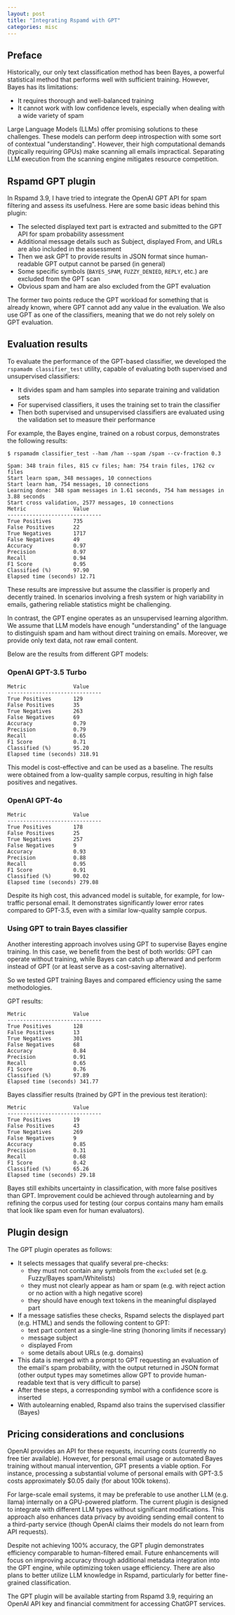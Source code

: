 ```yaml
---
layout: post
title: "Integrating Rspamd with GPT"
categories: misc
---
```


## Preface

Historically, our only text classification method has been Bayes, a powerful statistical method that performs well with sufficient training. However, Bayes has its limitations:

* It requires thorough and well-balanced training
* It cannot work with low confidence levels, especially when dealing with a wide variety of spam

Large Language Models (LLMs) offer promising solutions to these challenges. These models can perform deep introspection with some sort of contextual "understanding". However, their high computational demands (typically requiring GPUs) make scanning all emails impractical. Separating LLM execution from the scanning engine mitigates resource competition.

## Rspamd GPT plugin

In Rspamd 3.9, I have tried to integrate the OpenAI GPT API for spam filtering and assess its usefulness. Here are some basic ideas behind this plugin:

* The selected displayed text part is extracted and submitted to the GPT API for spam probability assessment
* Additional message details such as Subject, displayed From, and URLs are also included in the assessment
* Then we ask GPT to provide results in JSON format since human-readable GPT output cannot be parsed (in general)
* Some specific symbols (`BAYES_SPAM`, `FUZZY_DENIED`, `REPLY`, etc.) are excluded from the GPT scan
* Obvious spam and ham are also excluded from the GPT evaluation

The former two points reduce the GPT workload for something that is already known, where GPT cannot add any value in the evaluation. We also use GPT as one of the classifiers, meaning that we do not rely solely on GPT evaluation.

## Evaluation results

To evaluate the performance of the GPT-based classifier, we developed the `rspamadm classifier_test` utility, capable of evaluating both supervised and unsupervised classifiers:

* It divides spam and ham samples into separate training and validation sets
* For supervised classifiers, it uses the training set to train the classifier
* Then both supervised and unsupervised classifiers are evaluated using the validation set to measure their performance

For example, the Bayes engine, trained on a robust corpus, demonstrates the following results:

~~~
$ rspamadm classifier_test --ham /ham --spam /spam --cv-fraction 0.3

Spam: 348 train files, 815 cv files; ham: 754 train files, 1762 cv files
Start learn spam, 348 messages, 10 connections
Start learn ham, 754 messages, 10 connections
Learning done: 348 spam messages in 1.61 seconds, 754 ham messages in 3.88 seconds
Start cross validation, 2577 messages, 10 connections
Metric               Value
------------------------------
True Positives       735
False Positives      22
True Negatives       1717
False Negatives      49
Accuracy             0.97
Precision            0.97
Recall               0.94
F1 Score             0.95
Classified (%)       97.90
Elapsed time (seconds) 12.71
~~~

These results are impressive but assume the classifier is properly and decently trained. In scenarios involving a fresh system or high variability in emails, gathering reliable statistics might be challenging.

In contrast, the GPT engine operates as an unsupervised learning algorithm. We assume that LLM models have enough "understanding" of the language to distinguish spam and ham without direct training on emails. Moreover, we provide only text data, not raw email content.

Below are the results from different GPT models:

### OpenAI GPT-3.5 Turbo

~~~
Metric               Value
------------------------------
True Positives       129
False Positives      35
True Negatives       263
False Negatives      69
Accuracy             0.79
Precision            0.79
Recall               0.65
F1 Score             0.71
Classified (%)       95.20
Elapsed time (seconds) 318.91
~~~

This model is cost-effective and can be used as a baseline. The results were obtained from a low-quality sample corpus, resulting in high false positives and negatives.

### OpenAI GPT-4o

~~~
Metric               Value
------------------------------
True Positives       178
False Positives      25
True Negatives       257
False Negatives      9
Accuracy             0.93
Precision            0.88
Recall               0.95
F1 Score             0.91
Classified (%)       90.02
Elapsed time (seconds) 279.08
~~~

Despite its high cost, this advanced model is suitable, for example, for low-traffic personal email. It demonstrates significantly lower error rates compared to GPT-3.5, even with a similar low-quality sample corpus.

### Using GPT to train Bayes classifier

Another interesting approach involves using GPT to supervise Bayes engine training. In this case, we benefit from the best of both worlds: GPT can operate without training, while Bayes can catch up afterward and perform instead of GPT (or at least serve as a cost-saving alternative).

So we tested GPT training Bayes and compared efficiency using the same methodologies.

GPT results:

~~~
Metric               Value
------------------------------
True Positives       128
False Positives      13
True Negatives       301
False Negatives      68
Accuracy             0.84
Precision            0.91
Recall               0.65
F1 Score             0.76
Classified (%)       97.89
Elapsed time (seconds) 341.77
~~~

Bayes classifier results (trained by GPT in the previous test iteration):

~~~
Metric               Value
------------------------------
True Positives       19
False Positives      43
True Negatives       269
False Negatives      9
Accuracy             0.85
Precision            0.31
Recall               0.68
F1 Score             0.42
Classified (%)       65.26
Elapsed time (seconds) 29.18
~~~

Bayes still exhibits uncertainty in classification, with more false positives than GPT. Improvement could be achieved through autolearning and by refining the corpus used for testing (our corpus contains many ham emails that look like spam even for human evaluators).

## Plugin design

The GPT plugin operates as follows:

* It selects messages that qualify several pre-checks:
  - they must not contain any symbols from the `excluded` set (e.g. Fuzzy/Bayes spam/Whitelists)
  - they must not clearly appear as ham or spam (e.g. with reject action or no action with a high negative score)
  - they should have enough text tokens in the meaningful displayed part
* If a message satisfies these checks, Rspamd selects the displayed part (e.g. HTML) and sends the following content to GPT:
  - text part content as a single-line string (honoring limits if necessary)
  - message subject
  - displayed From
  - some details about URLs (e.g. domains)
* This data is merged with a prompt to GPT requesting an evaluation of the email's spam probability, with the output returned in JSON format (other output types may sometimes allow GPT to provide human-readable text that is very difficult to parse)
* After these steps, a corresponding symbol with a confidence score is inserted
* With autolearning enabled, Rspamd also trains the supervised classifier (Bayes)

## Pricing considerations and conclusions

OpenAI provides an API for these requests, incurring costs (currently no free tier available). However, for personal email usage or automated Bayes training without manual intervention, GPT presents a viable option. For instance, processing a substantial volume of personal emails with GPT-3.5 costs approximately $0.05 daily (for about 100k tokens).

For large-scale email systems, it may be preferable to use another LLM (e.g. llama) internally on a GPU-powered platform. The current plugin is designed to integrate with different LLM types without significant modifications. This approach also enhances data privacy by avoiding sending email content to a third-party service (though OpenAI claims their models do not learn from API requests).

Despite not achieving 100% accuracy, the GPT plugin demonstrates efficiency comparable to human-filtered email. Future enhancements will focus on improving accuracy through additional metadata integration into the GPT engine, while optimizing token usage efficiency. There are also plans to better utilize LLM knowledge in Rspamd, particularly for better fine-grained classification.

The GPT plugin will be available starting from Rspamd 3.9, requiring an OpenAI API key and financial commitment for accessing ChatGPT services.
